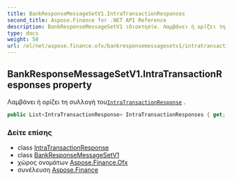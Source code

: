 ```yaml
---
title: BankResponseMessageSetV1.IntraTransactionResponses
second_title: Aspose.Finance for .NET API Reference
description: BankResponseMessageSetV1 ιδιοκτησία. Λαμβάνει ή ορίζει τη συλλογή τουIntraTransactionResponse .
type: docs
weight: 50
url: /el/net/aspose.finance.ofx/bankresponsemessagesetv1/intratransactionresponses/
---
```

## BankResponseMessageSetV1.IntraTransactionResponses property

Λαμβάνει ή ορίζει τη συλλογή του[`IntraTransactionResponse`](../../../aspose.finance.ofx.bank/intratransactionresponse/) .

```csharp
public List<IntraTransactionResponse> IntraTransactionResponses { get; set; }
```

### Δείτε επίσης

* class [IntraTransactionResponse](../../../aspose.finance.ofx.bank/intratransactionresponse/)
* class [BankResponseMessageSetV1](../)
* χώρος ονομάτων [Aspose.Finance.Ofx](../../bankresponsemessagesetv1/)
* συνέλευση [Aspose.Finance](../../../)


